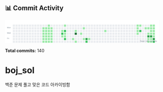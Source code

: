 <!-- HEATMAP:START -->
## 📊 Commit Activity

![Commit Heatmap](./heatmap.svg)

**Total commits:** 140
<!-- HEATMAP:END -->

# boj_sol
백준 문제 풀고 맞은 코드 아카이빙함

